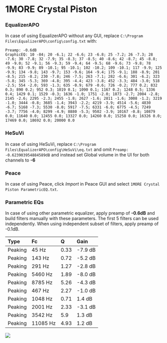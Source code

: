 # 1MORE Crystal Piston

### EqualizerAPO
In case of using EqualizerAPO without any GUI, replace `C:\Program Files\EqualizerAPO\config\config.txt`
with:
```
Preamp: -0.6dB
GraphicEQ: 10 -84; 20 -6.1; 22 -6.6; 23 -6.8; 25 -7.2; 26 -7.3; 28 -7.6; 30 -7.8; 32 -7.9; 35 -8.3; 37 -8.5; 40 -8.6; 42 -8.7; 45 -8.8; 49 -9.0; 52 -9.1; 56 -9.3; 59 -9.4; 64 -9.5; 68 -9.6; 73 -9.8; 78 -9.9; 83 -9.9; 89 -10.1; 95 -10.1; 102 -10.2; 109 -10.1; 117 -9.9; 125 -9.9; 134 -9.8; 143 -9.7; 153 -9.6; 164 -9.4; 175 -9.1; 188 -8.9; 201 -8.5; 215 -8.2; 230 -7.8; 246 -7.5; 263 -7.1; 282 -6.6; 301 -6.2; 323 -5.8; 345 -5.3; 369 -4.8; 395 -4.4; 423 -3.8; 452 -3.3; 484 -3.0; 518 -2.5; 554 -2.0; 593 -1.3; 635 -0.9; 679 -0.6; 726 -0.2; 777 0.2; 832 0.3; 890 0.2; 952 0.3; 1019 0.1; 1090 0.1; 1167 0.2; 1248 0.5; 1336 0.4; 1429 0.1; 1529 -0.3; 1636 -1.0; 1751 -2.0; 1873 -2.7; 2004 -2.8; 2145 -2.6; 2295 -2.3; 2455 -1.8; 2627 -1.6; 2811 -1.6; 3008 -1.2; 3219 -1.0; 3444 -0.8; 3685 -1.4; 3943 -2.2; 4219 -3.9; 4514 -5.6; 4830 -6.7; 5168 -7.3; 5530 -8.0; 5917 -7.5; 6331 -6.0; 6775 -4.5; 7249 -3.7; 7756 -4.0; 8299 -4.9; 8880 -5.3; 9502 -3.9; 10167 -0.8; 10879 0.0; 11640 0.0; 12455 0.0; 13327 0.0; 14260 0.0; 15258 0.0; 16326 0.0; 17469 0.0; 18692 0.0; 20000 0.0
```

### HeSuVi
In case of using HeSuVi, replace `C:\Program Files\EqualizerAPO\config\HeSuVi\eq.txt` and omit `Preamp:
-0.623903954884589dB` and instead set Global volume in the UI for both channels to **-6**

### Peace
In case of using Peace, click *Import* in Peace GUI and select `1MORE Crystal Piston ParametricEQ.txt`.

### Parametric EQs
In case of using other parametric equalizer, apply preamp of **-0.6dB** and build filters manually
with these parameters. The first 5 filters can be used independently.
When using independent subset of filters, apply preamp of -0.1dB.

| Type    | Fc       |    Q | Gain    |
|:--------|:---------|:-----|:--------|
| Peaking | 45 Hz    | 0.33 | -7.9 dB |
| Peaking | 143 Hz   | 0.72 | -5.2 dB |
| Peaking | 291 Hz   | 1.27 | -2.8 dB |
| Peaking | 5460 Hz  | 1.89 | -8.0 dB |
| Peaking | 8785 Hz  | 5.26 | -4.3 dB |
| Peaking | 467 Hz   | 2.27 | -1.0 dB |
| Peaking | 1048 Hz  | 0.71 | 1.4 dB  |
| Peaking | 2001 Hz  | 2.33 | -3.1 dB |
| Peaking | 3542 Hz  | 5.9  | 1.3 dB  |
| Peaking | 11085 Hz | 4.93 | 1.2 dB  |

![](https://raw.githubusercontent.com/jaakkopasanen/AutoEq/master/results/innerfidelity/sbaf-serious/1MORE%20Crystal%20Piston/1MORE%20Crystal%20Piston.png)